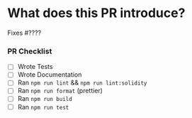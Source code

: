 <!-- Thank you for your interest in contributing to ERC725! -->

<!-- Consider opening an issue for discussion prior to submitting a PR. -->
<!-- Consider checking CONTRIBUTING.md before contributing. -->
<!-- New features will be merged faster if they were first discussed and designed with the team. -->

# What does this PR introduce?

<!-- Keep the sub-header that suits the PR and remove the rest -->

<!-- Changes that potentially causes other components to fail (changes in interfaceIds, function signatures, behavior, etc ..) --->
<!---
## ⚠️ BREAKING CHANGES
## 🚀 Feature
## 🐛 Bug
## ♻️ Refactor
## 🧪 Tests
## ⚡️ Performance
## 🎨 Style
## 📄 Documentation
## 📦 Build
## 🤖 CI
---->

Fixes #???? <!-- Fill in with issue number -->

<!-- Describe the changes introduced in this pull request here. -->

<!-- Include any context necessary for understanding the PR's purpose. (Images, links, etc ..) -->

### PR Checklist

<!-- Before merging the pull request, making sure you have run locally the following. -->
<!-- Feel free to submit a PR or Draft PR even if some items are pending. -->
<!-- (Some of the items may not apply.) -->

- [ ] Wrote Tests
- [ ] Wrote Documentation
- [ ] Ran `npm run lint` && `npm run lint:solidity`
- [ ] Ran `npm run format` (prettier)
- [ ] Ran `npm run build`
- [ ] Ran `npm run test`
